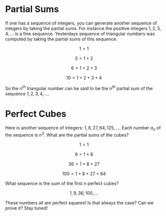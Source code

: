 # Partial Sums

If one has a sequence of integers, you can generate another sequence of
integers by taking the partial sums.  For instance the positive integers $1, 2,
3, 4, ...$ is a fine sequence.  Yesterdays sequence of triangular numbers was
computed by taking the partial sums of this sequence.

$$
1=1
$$

$$
3=1+2
$$

$$
6=1+2+3
$$

$$
10=1+2+3+4
$$

So the $n^{th}$ triangular number can be said to be the $n^{th}$ partial sum of
the sequence $1, 2, 3, 4, ...$.

# Perfect Cubes

Here is another sequence of integers:  $1, 8, 27, 64, 125, ...$.  Each number
$a_n$ of the sequence is $n^3$.  What are the partial sums of the cubes?

$$
1=1
$$

$$
9=1+8
$$

$$
36=1+8+27
$$

$$
100=1+8+27+64
$$

What sequence is the sum of the first $n$ perfect cubes?

$$
1, 9, 36, 100, ...
$$

These numbers all are perfect squares!  Is that always the case?  Can we prove
it?  Stay tuned!
